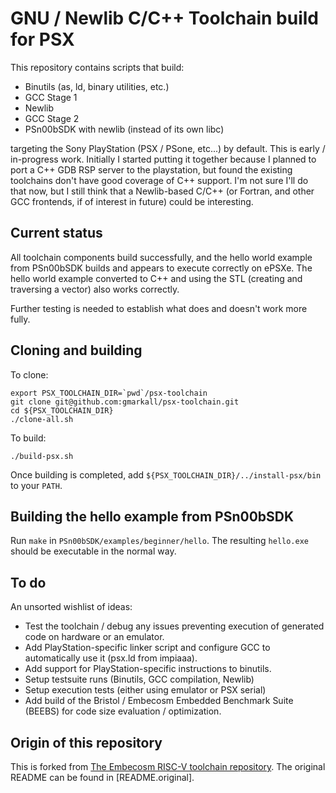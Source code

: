 GNU / Newlib C/C++ Toolchain build for PSX
==========================================

This repository contains scripts that build:

- Binutils (as, ld, binary utilities, etc.)
- GCC Stage 1
- Newlib
- GCC Stage 2
- PSn00bSDK with newlib (instead of its own libc)

targeting the Sony PlayStation (PSX / PSone, etc...) by default. This is early /
in-progress work. Initially I started putting it together because I planned to
port a C++ GDB RSP server to the playstation, but found the existing toolchains
don't have good coverage of C++ support. I'm not sure I'll do that now, but I
still think that a Newlib-based C/C++ (or Fortran, and other GCC frontends, if
of interest in future) could be interesting.


Current status
--------------

All toolchain components build successfully, and the hello world example from
PSn00bSDK builds and appears to execute correctly on ePSXe. The hello world
example converted to C++ and using the STL (creating and traversing a vector)
also works correctly.

Further testing is needed to establish what does and doesn't work more fully.


Cloning and building
--------------------

To clone:

```
export PSX_TOOLCHAIN_DIR=`pwd`/psx-toolchain
git clone git@github.com:gmarkall/psx-toolchain.git
cd ${PSX_TOOLCHAIN_DIR}
./clone-all.sh
```

To build:

```
./build-psx.sh
```

Once building is completed, add `${PSX_TOOLCHAIN_DIR}/../install-psx/bin` to
your `PATH`.


Building the hello example from PSn00bSDK
-----------------------------------------

Run `make` in `PSn00bSDK/examples/beginner/hello`. The resulting `hello.exe`
should be executable in the normal way.


To do
-----

An unsorted wishlist of ideas:

- Test the toolchain / debug any issues preventing execution of generated code
  on hardware or an emulator.
- Add PlayStation-specific linker script and configure GCC to automatically use
  it (psx.ld from impiaaa).
- Add support for PlayStation-specific instructions to binutils.
- Setup testsuite runs (Binutils, GCC compilation, Newlib)
- Setup execution tests (either using emulator or PSX serial)
- Add build of the Bristol / Embecosm Embedded Benchmark Suite (BEEBS) for code
  size evaluation / optimization.


Origin of this repository
-------------------------

This is forked from [The Embecosm RISC-V toolchain
repository](https://github.com/embecosm/riscv-toolchain/tree/grm-compare-wip).
The original README can be found in [README.original].
